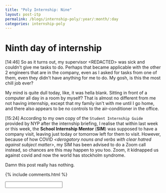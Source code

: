 ```yaml
---
title: "Poly Internship: Nine"
layout: post-itp
permalink: /blogs/internship-poly/:year/:month/:day
categories: internship-poly
---
```

# Ninth day of internship

<span class="timestamp">[14:46]</span> So as it turns out, my supervisor <span ondblclick="this.innerHTML = 'Alan Kuik'">&lt;REDACTED&gt;</span> was sick and couldn't give me tasks to do. Perhaps that became applicable with the other 2 engineers that are in the company, even as I asked for tasks from one of them, even they didn't have anything for me to do. My gosh, is this the most chill job ever? 

My mind is quite dull today, like, it was hella blank. Sitting in front of a computer all day in a room by myself? That is almost no different from me not having internship, except that my family isn't with me until I go home, and there also appears to be no controls to the air-conditioner in the office.

<span class="timestamp">[15:24]</span> According to my own copy of the `Student Internship Guide` provided by NYP after the internship briefing, I realise that within last week or this week, the **School Internship Mentor** (**SIM**) was supposed to have a company visit, leaving just today or tomorrow left for them to visit. However, because of how COVID _&lt;derogatory nouns and verbs with clear hatred against subject matter&gt;_, my SIM has been advised to do a Zoom call instead, so chances are this may happen to you too. Zoom, it kidnapped us against covid and now the world has stockholm syndrome. 

Damn this post really has nothing. 

{% include comments.html %}

<input id="password-input" type="password" class="text-secret" onkeyup="unlock()">

<span class="disable-selection" id="truth" style="display:none;">Well, I still got something to say in this post actually, as I decided to not dilly-dally and listen to what my harvest group leader said: start on FYP (or study up). Even though I would have 3 months of dedicated time to do FYP after this 3 months of internship, I can ask friends who are undergoing the FYP-first flip-flop. You, intern, can do the same under whatever time-span you will have.<br><br><i>Making the best use of the time, because the days are evil. Therefore do not be foolish, but understand what the will of the Lord is.</i> <br><br>Ephesians 5: 16-17<br><br>I cannot really conclude this week yet, as there is still a day tomorrow, but so far I can already tell this week is significantly different compared to last week. In any case, hope keeps on going.</span>